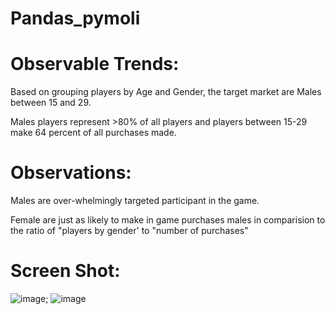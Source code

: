 # Pandas_pymoli


# Observable Trends:
 Based on grouping players by Age and Gender, the target market are Males between 15 and 29. 
 
 Males players represent >80% of all players and players between 15-29 make 64 percent of all purchases made. 

# Observations:

  Males are over-whelmingly targeted participant in the game.
  
  Female are just as likely to make in game purchases males in comparision to the ratio of "players by gender' to "number of purchases" 
  
  # Screen Shot:
 
![image](https://user-images.githubusercontent.com/71241257/116801000-992edb80-aacb-11eb-833f-d7c799977ab3.png); ![image](https://user-images.githubusercontent.com/71241257/116800984-73a1d200-aacb-11eb-8d8a-927c65cabc29.png)

